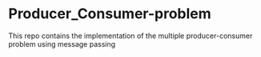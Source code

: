 # Producer_Consumer-problem
This repo contains the implementation of the multiple producer-consumer problem using message passing
